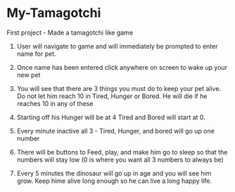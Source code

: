 # My-Tamagotchi
First project - Made a tamagotchi like game 


1. User will navigate to game and will immediately be prompted to enter name for pet.

2. Once name has been entered click anywhere on screen to wake up your new pet 

3. You will see that there are 3 things you must do to keep your pet alive. Do not let him reach 10 in Tired, Hunger or Bored. He will die if he reaches 10 in any of these 

4. Starting off his Hunger will be at 4
    Tired and Bored will start at 0. 

5. Every minute inactive all 3 - Tired, Hunger, and bored will go up one number 

6. There will be buttons to Feed, play, and make him go to sleep so that the numbers will stay low (0 is where you want all 3 numbers to always be)

7. Every 5 minutes the dinosaur will go up in age and you will see him grow. Keep hime alive long enough so he can live a long happy life. 



